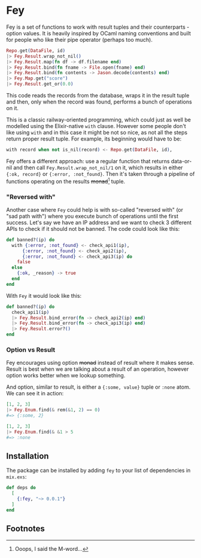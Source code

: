 # Fey

Fey is a set of functions to work with result tuples and their counterparts - option values. It is heavily inspired by OCaml naming conventions and built for people who like their pipe operator (perhaps too much).

``` elixir
Repo.get(DataFile, id)
|> Fey.Result.wrap_not_nil()
|> Fey.Result.map(fn df -> df.filename end)
|> Fey.Result.bind(fn fname -> File.open(fname) end)
|> Fey.Result.bind(fn contents -> Jason.decode(contents) end)
|> Fey.Map.get("score")
|> Fey.Result.get_or(0.0)
```

This code reads the records from the database, wraps it in the result tuple and then, only when the record was found, performs a bunch of operations on it.

This is a classic railway-oriented programming, which could just as well be modelled using the Elixir-native `with` clause. However some people don't like using `with` and in this case it might be not so nice, as not all the steps return proper result tuple. For example, its beginning would have to be:

``` elixir
with record when not is_nil(record) <- Repo.get(DataFile, id),
```

Fey offers a different approach: use a regular function that returns data-or-nil and then call `Fey.Result.wrap_not_nil/1` on it, which results in either `{:ok, record}` or `{:error, :not_found}`. Then it's taken through a pipeline of functions operating on the results ~~monad~~[^1] tuple.

### "Reversed with"

Another case where `Fey` could help is with so-called "reversed with" (or "sad path with") where you execute bunch of operations until the first success. Let's say we have an IP address and we want to check 3 different APIs to check if it should not be banned. The code could look like this:

``` elixir
def banned?(ip) do
  with {:error, :not_found} <- check_api1(ip),
      {:error, :not_found} <- check_api2(ip),
      {:error, :not_found} <- check_api3(ip) do
    false
  else
    {:ok, _reason} -> true
  end
end
```

With `Fey` it would look like this:

``` elixir
def banned?(ip) do
  check_api1(ip)
  |> Fey.Result.bind_error(fn -> check_api2(ip) end)
  |> Fey.Result.bind_error(fn -> check_api3(ip) end)
  |> Fey.Result.error?()
end
```

### Option vs Result

Fey encourages using option ~~monad~~ instead of result where it makes sense. Result is best when we are talking about a result of an operation, however option works better when we lookup something.

And option, similar to result, is either a `{:some, value}` tuple or `:none` atom. We can see it in action:

``` elixir
[1, 2, 3]
|> Fey.Enum.find(& rem(&1, 2) == 0)
#=> {:some, 2}

[1, 2, 3]
|> Fey.Enum.find(& &1 > 5
#=> :none
```

## Installation

The package can be installed by adding `fey` to your list of dependencies in `mix.exs`:

```elixir
def deps do
  [
    {:fey, "~> 0.0.1"}
  ]
end
```

## Footnotes

[^1]: Ooops, I said the M-word...
